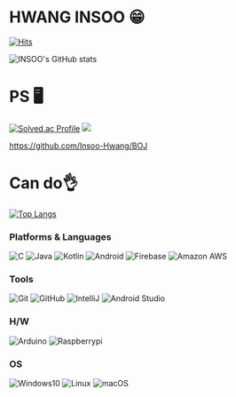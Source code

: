 # HWANG INSOO 😁

[![Hits](https://hits.seeyoufarm.com/api/count/incr/badge.svg?url=https%3A%2F%2Fgithub.com%2FINSOO-HWANG&count_bg=%237EC945&title_bg=%237CFB7A&icon=&icon_color=%23E7E7E7&title=hits&edge_flat=false)](https://hits.seeyoufarm.com)

![INSOO's GitHub stats](https://github-readme-stats.vercel.app/api?username=Insoo-Hwang&show_icons=true&theme=dark)

# PS 🖥️
[![Solved.ac Profile](http://mazassumnida.wtf/api/v2/generate_badge?boj=iaminsoo)](https://solved.ac/iaminsoo/)
<img src="http://mazandi.herokuapp.com/api?handle=iaminsoo&theme=warm"/>

https://github.com/Insoo-Hwang/BOJ

# Can do👌
[![Top Langs](https://github-readme-stats.vercel.app/api/top-langs/?username=Insoo-Hwang)](https://github.com/Insoo-Hwang/github-readme-stats)
### Platforms & Languages
![C](https://img.shields.io/badge/C-A8B9CC.svg?&style=for-the-badge&logo=C&logoColor=white)
![Java](https://img.shields.io/badge/Java-007396.svg?&style=for-the-badge&logo=OpenJDK&logoColor=white)
![Kotlin](https://img.shields.io/badge/Kotlin-7F52FF.svg?&style=for-the-badge&logo=Kotlin&logoColor=white)
![Android](https://img.shields.io/badge/Android-3DDC84.svg?&style=for-the-badge&logo=Android&logoColor=white)
![Firebase](https://img.shields.io/badge/Firebase-FFCA28.svg?&style=for-the-badge&logo=Firebase&logoColor=white)
![Amazon AWS](https://img.shields.io/badge/Amazon%20AWS-232F3E.svg?&style=for-the-badge&logo=Amazon%20AWS&logoColor=white)

### Tools
![Git](https://img.shields.io/badge/Git-F05032.svg?&style=for-the-badge&logo=Git&logoColor=white)
![GitHub](https://img.shields.io/badge/GitHub-000000.svg?&style=for-the-badge&logo=GitHub&logoColor=white)
![IntelliJ](https://img.shields.io/badge/IntelliJ%20IDEA-000000.svg?&style=for-the-badge&logo=IntelliJ%20IDEA&logoColor=white)
![Android Studio](https://img.shields.io/badge/Android%20Studio-3DDC84.svg?&style=for-the-badge&logo=Android%20Studio&logoColor=white)

### H/W
![Arduino](https://img.shields.io/badge/arduino-00878F.svg?&style=for-the-badge&logo=arduino&logoColor=white)
![Raspberrypi](https://img.shields.io/badge/raspberrypi-A22846.svg?&style=for-the-badge&logo=raspberrypi&logoColor=white)

### OS
![Windows10](https://img.shields.io/badge/Windows%2010-0078D6.svg?&style=for-the-badge&logo=Windows%2010&logoColor=white)
![Linux](https://img.shields.io/badge/Linux-FCC624.svg?&style=for-the-badge&logo=Linux&logoColor=white)
![macOS](https://img.shields.io/badge/macOS-000000.svg?&style=for-the-badge&logo=Apple&logoColor=white)
